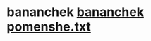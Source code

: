 # bananchek [bananchek pomenshe.txt](https://github.com/user-attachments/files/22112610/bananchek.pomenshe.txt)
